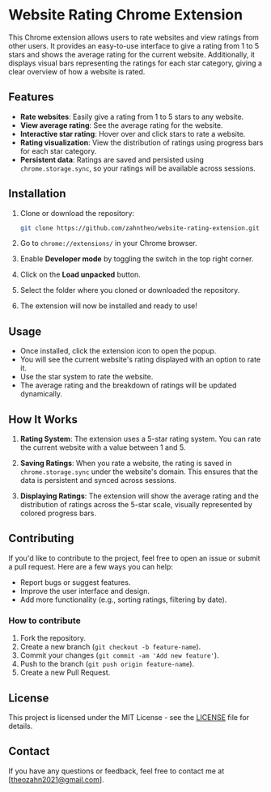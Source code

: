 
# Website Rating Chrome Extension

This Chrome extension allows users to rate websites and view ratings from other users. It provides an easy-to-use interface to give a rating from 1 to 5 stars and shows the average rating for the current website. Additionally, it displays visual bars representing the ratings for each star category, giving a clear overview of how a website is rated.

## Features

- **Rate websites**: Easily give a rating from 1 to 5 stars to any website.
- **View average rating**: See the average rating for the website.
- **Interactive star rating**: Hover over and click stars to rate a website.
- **Rating visualization**: View the distribution of ratings using progress bars for each star category.
- **Persistent data**: Ratings are saved and persisted using `chrome.storage.sync`, so your ratings will be available across sessions.

## Installation

1. Clone or download the repository:
   ```bash
   git clone https://github.com/zahntheo/website-rating-extension.git
   ```

2. Go to `chrome://extensions/` in your Chrome browser.

3. Enable **Developer mode** by toggling the switch in the top right corner.

4. Click on the **Load unpacked** button.

5. Select the folder where you cloned or downloaded the repository.

6. The extension will now be installed and ready to use!

## Usage

- Once installed, click the extension icon to open the popup.
- You will see the current website's rating displayed with an option to rate it.
- Use the star system to rate the website.
- The average rating and the breakdown of ratings will be updated dynamically.

## How It Works

1. **Rating System**: The extension uses a 5-star rating system. You can rate the current website with a value between 1 and 5.
   
2. **Saving Ratings**: When you rate a website, the rating is saved in `chrome.storage.sync` under the website's domain. This ensures that the data is persistent and synced across sessions.

3. **Displaying Ratings**: The extension will show the average rating and the distribution of ratings across the 5-star scale, visually represented by colored progress bars.

## Contributing

If you'd like to contribute to the project, feel free to open an issue or submit a pull request. Here are a few ways you can help:

- Report bugs or suggest features.
- Improve the user interface and design.
- Add more functionality (e.g., sorting ratings, filtering by date).

### How to contribute

1. Fork the repository.
2. Create a new branch (`git checkout -b feature-name`).
3. Commit your changes (`git commit -am 'Add new feature'`).
4. Push to the branch (`git push origin feature-name`).
5. Create a new Pull Request.

## License

This project is licensed under the MIT License - see the [LICENSE](LICENSE) file for details.

## Contact

If you have any questions or feedback, feel free to contact me at [theozahn2021@gmail.com].

